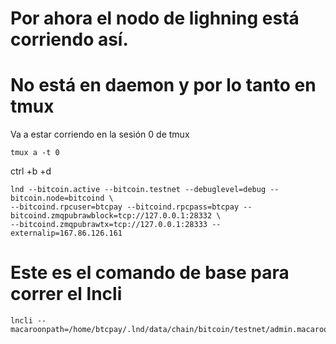 # Por ahora el nodo de lighning está corriendo así.

# No está en daemon y por lo tanto en tmux

Va a estar corriendo en la sesión 0 de tmux

    tmux a -t 0

ctrl +b +d


    lnd --bitcoin.active --bitcoin.testnet --debuglevel=debug --bitcoin.node=bitcoind \
    --bitcoind.rpcuser=btcpay --bitcoind.rpcpass=btcpay --bitcoind.zmqpubrawblock=tcp://127.0.0.1:28332 \
    --bitcoind.zmqpubrawtx=tcp://127.0.0.1:28333 --externalip=167.86.126.161

# Este es el comando de base para correr el lncli

    lncli --macaroonpath=/home/btcpay/.lnd/data/chain/bitcoin/testnet/admin.macaroon
